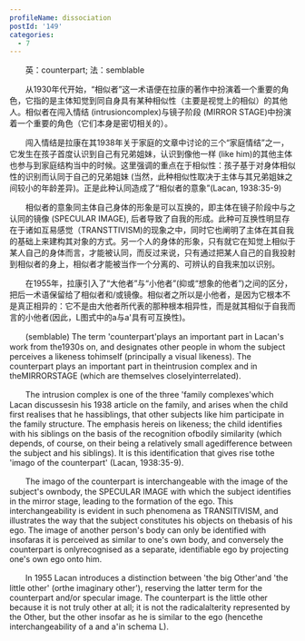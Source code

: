 ```yaml
---
profileName: dissociation
postId: '149'
categories:
  - 7
---
```

‌‌‌‌　　英：counterpart; 法：semblable


‌‌‌‌　　从1930年代开始，“相似者”这一术语便在拉康的著作中扮演着一个重要的角色，它指的是主体知觉到同自身具有某种相似性（主要是视觉上的相似）的其他人。相似者在闯入情结 (intrusioncomplex)与镜子阶段 (MIRROR STAGE)中扮演着一个重要的角色（它们本身是密切相关的）。

‌‌‌‌　　闯入情结是拉康在其1938年关于家庭的文章中讨论的三个“家庭情结”之一，它发生在孩子首度认识到自己有兄弟姐妹，认识到像他一样 (like him)的其他主体也参与到家庭结构当中的时候。这里强调的重点在于相似性：孩子基于对身体相似性的识别而认同于自己的兄弟姐妹 (当然，此种相似性取决于主体与其兄弟姐妹之间较小的年龄差异)。正是此种认同造成了“相似者的意象”(Lacan, 1938:35-9)

‌‌‌‌　　相似者的意象同主体自己身体的形象是可以互换的，即主体在镜子阶段中与之认同的镜像 (SPECULAR IMAGE), 后者导致了自我的形成。此种可互换性明显存在于诸如互易感觉（TRANSTTIVISM)的现象之中，同时它也阐明了主体在其自我的基础上来建构其对象的方式。另一个人的身体的形象，只有就它在知觉上相似于某人自己的身体而言，才能被认同，而反过来说，只有通过把某人自己的自我投射到相似者的身上，相似者才能被当作一个分离的、可辨认的自我来加以识别。

‌‌‌‌　　在1955年，拉康引入了“大他者”与“小他者”(抑或“想象的他者”)之间的区分，把后一术语保留给了相似者和/或镜像。相似者之所以是小他者，是因为它根本不是真正相异的：它不是由大他者所代表的那种根本相异性，而是就其相似于自我而言的小他者(因此，L图式中的a与a'具有可互换性)。


‌‌‌‌　　(semblable) The term 'counterpart'plays an important part in Lacan's work from the1930s on, and designates other people in whom the subject perceives a likeness tohimself (principally a visual likeness). The counterpart plays an important part in theintrusion complex and in theMIRRORSTAGE (which are themselves closelyinterrelated).

‌‌‌‌　　The intrusion complex is one of the three 'family complexes'which Lacan discussesin his 1938 article on the family, and arises when the child first realises that he hassiblings, that other subjects like him participate in the family structure. The emphasis hereis on likeness; the child identifies with his siblings on the basis of the recognition ofbodily similarity (which depends, of course, on their being a relatively small agedifference between the subject and his siblings). It is this identification that gives rise tothe 'imago of the counterpart' (Lacan, 1938:35-9).

‌‌‌‌　　The imago of the counterpart is interchangeable with the image of the subject's ownbody, the SPECULAR IMAGE with which the subject identifies in the mirror stage, leading to the formation of the ego. This interchangeability is evident in such phenomena as TRANSITIVISM, and illustrates the way that the subject constitutes his objects on thebasis of his ego. The image of another person's body can only be identified with insofaras it is perceived as similar to one's own body, and conversely the counterpart is onlyrecognised as a separate, identifiable ego by projecting one's own ego onto him.

‌‌‌‌　　In 1955 Lacan introduces a distinction between 'the big Other'and 'the little other' (orthe imaginary other'), reserving the latter term for the counterpart and/or specular image. The counterpart is the little other because it is not truly other at all; it is not the radicalalterity represented by the Other, but the other insofar as he is similar to the ego (hencethe interchangeability of a and a'in schema L).

